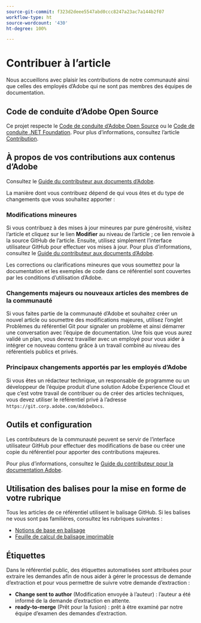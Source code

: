 ```yaml
---
source-git-commit: f323d2deee5547abd0ccc8247a23ac7a144b2f07
workflow-type: ht
source-wordcount: '430'
ht-degree: 100%

---
```

# Contribuer à l’article

Nous accueillons avec plaisir les contributions de notre communauté ainsi que celles des employés d’Adobe qui ne sont pas membres des équipes de documentation.

## Code de conduite d’Adobe Open Source

Ce projet respecte le [Code de conduite d’Adobe Open Source](code-of-conduct.md) ou le [Code de conduite .NET Foundation](https://dotnetfoundation.org/code-of-conduct). Pour plus d’informations, consultez l’article [Contribution](contributing.md).

## À propos de vos contributions aux contenus d’Adobe

Consultez le [Guide du contributeur aux documents d’Adobe](https://docs.adobe.com/content/help/fr/contributor/contributor-guide/introduction.html).

La manière dont vous contribuez dépend de qui vous êtes et du type de changements que vous souhaitez apporter :

### Modifications mineures

Si vous contribuez à des mises à jour mineures par pure générosité, visitez l’article et cliquez sur le lien **Modifier** au niveau de l’article ; ce lien renvoie à la source GitHub de l’article. Ensuite, utilisez simplement l’interface utilisateur GitHub pour effectuer vos mises à jour. Pour plus d’informations, consultez le [Guide du contributeur aux documents d’Adobe](https://docs.adobe.com/content/help/fr/contributor/contributor-guide/introduction.html).

Les corrections ou clarifications mineures que vous soumettez pour la documentation et les exemples de code dans ce référentiel sont couvertes par les conditions d’utilisation d’Adobe.

### Changements majeurs ou nouveaux articles des membres de la communauté

Si vous faites partie de la communauté d’Adobe et souhaitez créer un nouvel article ou soumettre des modifications majeures, utilisez l’onglet Problèmes du référentiel Git pour signaler un problème et ainsi démarrer une conversation avec l’équipe de documentation. Une fois que vous aurez validé un plan, vous devrez travailler avec un employé pour vous aider à intégrer ce nouveau contenu grâce à un travail combiné au niveau des référentiels publics et privés.

<!--
If you submit a pull request with significant changes to documentation and code examples, you'll see a message in the pull request asking you to submit an online contribution license agreement (CLA). We need you to complete the online form before we can review your pull request.
-->

### Principaux changements apportés par les employés d’Adobe

Si vous êtes un rédacteur technique, un responsable de programme ou un développeur de l’équipe produit d’une solution Adobe Experience Cloud et que c’est votre travail de contribuer ou de créer des articles techniques, vous devez utiliser le référentiel privé à l’adresse `https://git.corp.adobe.com/AdobeDocs`.

<!--Employees from other parts of the Adobe world should use the public repo for minor updates.-->

## Outils et configuration

Les contributeurs de la communauté peuvent se servir de l’interface utilisateur GitHub pour effectuer des modifications de base ou créer une copie du référentiel pour apporter des contributions majeures.

Pour plus d’informations, consultez le [Guide du contributeur pour la documentation Adobe](https://docs.adobe.com/content/help/fr/contributor/contributor-guide/introduction.html).

## Utilisation des balises pour la mise en forme de votre rubrique

Tous les articles de ce référentiel utilisent le balisage GitHub. Si les balises ne vous sont pas familières, consultez les rubriques suivantes :

* [Notions de base en balisage](https://help.github.com/articles/getting-started-with-writing-and-formatting-on-github/)
* [Feuille de calcul de balisage imprimable](https://guides.github.com/pdfs/markdown-cheatsheet-online.pdf)

## Étiquettes

Dans le référentiel public, des étiquettes automatisées sont attribuées pour extraire les demandes afin de nous aider à gérer le processus de demande d’extraction et pour vous permettre de suivre votre demande d’extraction :

* **Change sent to author** (Modification envoyée à l’auteur) : l’auteur a été informé de la demande d’extraction en attente.
* **ready-to-merge** (Prêt pour la fusion) : prêt à être examiné par notre équipe d’examen des demandes d’extraction.
